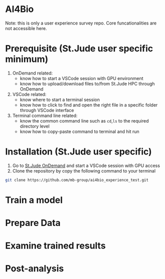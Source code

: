 # AI4Bio 
Note: this is only a user experience survey repo. Core funcationalities are not accessible here.

# Prerequisite (St.Jude user specific minimum)
1. OnDemand related:
    - know how to start a VSCode session with GPU environment 
    - know how to upload/download files to/from St.Jude HPC through OnDemand
2. VSCode related:
    - know where to start a terminal session
    - know how to click to find and open the right file in a specific folder through VSCode interface
3. Terminal command line related:
    - know the common command line such as ```cd```,```ls``` to the required directory level
    - know how to copy-paste command to terminal and hit run

# Installation (St.Jude user specific)
1. Go to [St.Jude OnDemand](https://svlpondemand02.stjude.org/pun/sys/dashboard) and start a VSCode session with GPU access
2. Clone the repository by copy the following command to your terminal
```sh
git clone https://github.com/mb-group/ai4bio_experience_test.git
```

# Train a model

# Prepare Data

# Examine trained results

# Post-analysis
